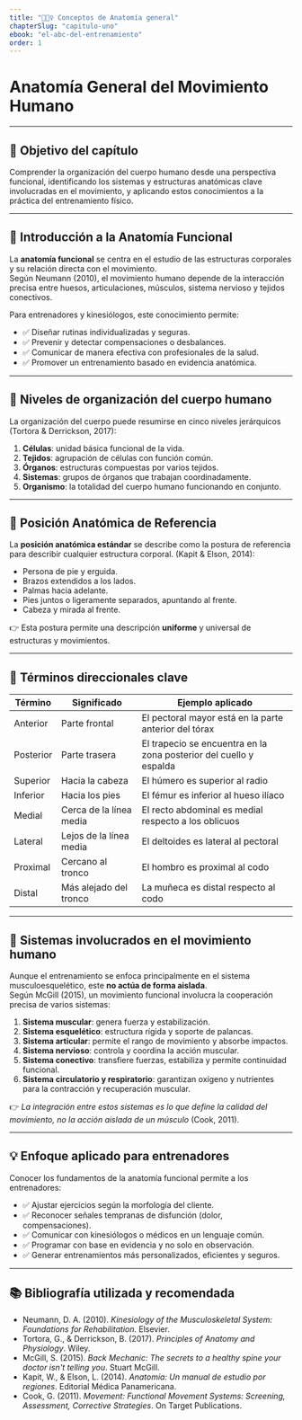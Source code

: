 ```yaml
---
title: "🏋🏽‍♀️ Conceptos de Anatomía general"
chapterSlug: "capitulo-uno"
ebook: "el-abc-del-entrenamiento"
order: 1
---
```


# Anatomía General del Movimiento Humano

---

## 🎯 Objetivo del capítulo

Comprender la organización del cuerpo humano desde una perspectiva funcional, identificando los sistemas y estructuras anatómicas clave involucradas en el movimiento, y aplicando estos conocimientos a la práctica del entrenamiento físico.

---

## 🧠 Introducción a la Anatomía Funcional

La **anatomía funcional** se centra en el estudio de las estructuras corporales y su relación directa con el movimiento.  
Según Neumann (2010), el movimiento humano depende de la interacción precisa entre huesos, articulaciones, músculos, sistema nervioso y tejidos conectivos.

Para entrenadores y kinesiólogos, este conocimiento permite:

- ✅ Diseñar rutinas individualizadas y seguras.  
- ✅ Prevenir y detectar compensaciones o desbalances.  
- ✅ Comunicar de manera efectiva con profesionales de la salud.  
- ✅ Promover un entrenamiento basado en evidencia anatómica.

---

## 🧬 Niveles de organización del cuerpo humano

La organización del cuerpo puede resumirse en cinco niveles jerárquicos (Tortora & Derrickson, 2017):

1. **Células**: unidad básica funcional de la vida.  
2. **Tejidos**: agrupación de células con función común.  
3. **Órganos**: estructuras compuestas por varios tejidos.  
4. **Sistemas**: grupos de órganos que trabajan coordinadamente.  
5. **Organismo**: la totalidad del cuerpo humano funcionando en conjunto.

---

## 🧍 Posición Anatómica de Referencia

La **posición anatómica estándar** se describe como la postura de referencia para describir cualquier estructura corporal. (Kapit & Elson, 2014):

- Persona de pie y erguida.  
- Brazos extendidos a los lados.  
- Palmas hacia adelante.  
- Pies juntos o ligeramente separados, apuntando al frente.  
- Cabeza y mirada al frente.

👉 Esta postura permite una descripción **uniforme** y universal de estructuras y movimientos.

---

## 🧭 Términos direccionales clave

| **Término**  | **Significado**        | **Ejemplo aplicado**                                                     |
|--------------|-------------------------|--------------------------------------------------------------------------|
| Anterior     | Parte frontal           | El pectoral mayor está en la parte anterior del tórax                   |
| Posterior    | Parte trasera           | El trapecio se encuentra en la zona posterior del cuello y espalda      |
| Superior     | Hacia la cabeza         | El húmero es superior al radio                                          |
| Inferior     | Hacia los pies          | El fémur es inferior al hueso ilíaco                                    |
| Medial       | Cerca de la línea media | El recto abdominal es medial respecto a los oblicuos                    |
| Lateral      | Lejos de la línea media | El deltoides es lateral al pectoral                                     |
| Proximal     | Cercano al tronco       | El hombro es proximal al codo                                           |
| Distal       | Más alejado del tronco  | La muñeca es distal respecto al codo                                    |

---

## 🧩 Sistemas involucrados en el movimiento humano

Aunque el entrenamiento se enfoca principalmente en el sistema musculoesquelético, este **no actúa de forma aislada**.  
Según McGill (2015), un movimiento funcional involucra la cooperación precisa de varios sistemas:

1. **Sistema muscular**: genera fuerza y estabilización.  
2. **Sistema esquelético**: estructura rígida y soporte de palancas.  
3. **Sistema articular**: permite el rango de movimiento y absorbe impactos.  
4. **Sistema nervioso**: controla y coordina la acción muscular.  
5. **Sistema conectivo**: transfiere fuerzas, estabiliza y permite continuidad funcional.  
6. **Sistema circulatorio y respiratorio**: garantizan oxígeno y nutrientes para la contracción y recuperación muscular.

👉 *La integración entre estos sistemas es lo que define la calidad del movimiento, no la acción aislada de un músculo* (Cook, 2011).

---

## 💡 Enfoque aplicado para entrenadores

Conocer los fundamentos de la anatomía funcional permite a los entrenadores:

- ✅ Ajustar ejercicios según la morfología del cliente.  
- ✅ Reconocer señales tempranas de disfunción (dolor, compensaciones).  
- ✅ Comunicar con kinesiólogos o médicos en un lenguaje común.  
- ✅ Programar con base en evidencia y no solo en observación.  
- ✅ Generar entrenamientos más personalizados, eficientes y seguros.

---

## 📚 Bibliografía utilizada y recomendada

- Neumann, D. A. (2010). *Kinesiology of the Musculoskeletal System: Foundations for Rehabilitation*. Elsevier.  
- Tortora, G., & Derrickson, B. (2017). *Principles of Anatomy and Physiology*. Wiley.  
- McGill, S. (2015). *Back Mechanic: The secrets to a healthy spine your doctor isn't telling you*. Stuart McGill.  
- Kapit, W., & Elson, L. (2014). *Anatomía: Un manual de estudio por regiones*. Editorial Médica Panamericana.  
- Cook, G. (2011). *Movement: Functional Movement Systems: Screening, Assessment, Corrective Strategies*. On Target Publications.
